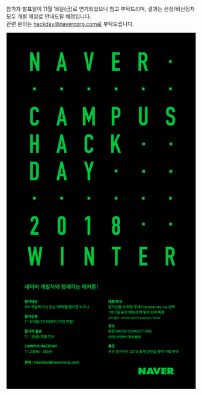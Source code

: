 참가자 발표일이 11월 16일(금)로 연기되었으니 참고 부탁드리며, 
결과는 선정/비선정자 모두 개별 메일로 안내드릴 예정입니다. <br/>
관련 문의는 hackday@navercorp.com로 부탁드립니다.

<a href="https://recruit.navercorp.com/naver/job/detail/developer?annoId=20000984&classId=&jobId=&entTypeCd=004&searchTxt=" target="_blank"><img src="/web.png"></a>
